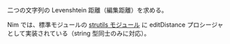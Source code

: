 二つの文字列の Levenshtein 距離（編集距離）を求める。

Nim では、標準モジュールの [strutils モジュール](https://nim-lang.org/docs/strutils.html) に editDistance プロシージャとして実装されている（string 型同士のみに対応）。
